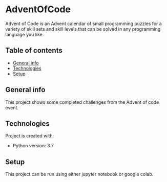 # AdventOfCode
Advent of Code is an Advent calendar of small programming puzzles for a variety of skill sets and skill levels that can be solved in any programming language you like.

## Table of contents
* [General info](#general-info)
* [Technologies](#technologies)
* [Setup](#setup)

## General info
This project shows some completed challenges from the Advent of code event.
	
## Technologies
Project is created with:
* Python version: 3.7
	
## Setup
This project can be run using either jupyter notebook or google colab.

